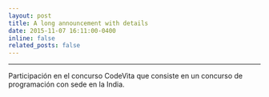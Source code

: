 ```yaml
---
layout: post
title: A long announcement with details
date: 2015-11-07 16:11:00-0400
inline: false
related_posts: false
---
```

---
Participación en el concurso CodeVita que consiste en un concurso de programación con sede en la India.


